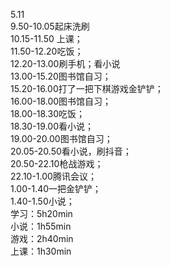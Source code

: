 5.11<br />9.50-10.05起床洗刷<br />10.15-11.50 上课；<br />11.50-12.20吃饭；<br />12.20-13.00刷手机；看小说<br />13.00-15.20图书馆自习；<br />15.20-16.00打了一把下棋游戏金铲铲；<br />16.00-18.00图书馆自习；<br />18.00-18.30吃饭；<br />18.30-19.00看小说；<br />19.00-20.00图书馆自习；<br />20.05-20.50看小说，刷抖音；<br />20.50-22.10枪战游戏；<br />22.10-1.00腾讯会议；<br />1.00-1.40一把金铲铲；<br />1.40-1.50小说；<br />学习：5h20min<br />小说：1h55min<br />游戏：2h40min<br />上课：1h30min



